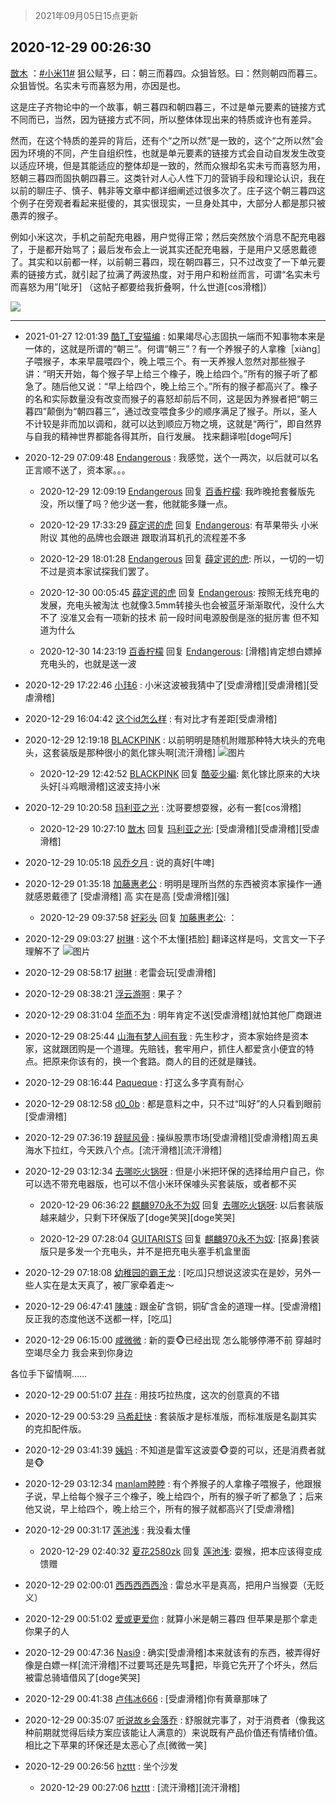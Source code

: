 > 2021年09月05日15点更新
<link rel="stylesheet" href="https://cdn.jsdelivr.net/gh/taotie6/sampleJSON@main/css/photo_show.css">


 ## 2020-12-29 00:26:30 

 [㪚木](https://www.coolapk.com/feed/23850631?shareKey=MjI3OWQzODNlZDNhNjEzMTc3YTM~) ：<a class="feed-link-tag" href="/t/小米11?type=0">#小米11#</a> 狙公赋芧，曰：朝三而暮四。众狙皆怒。曰：然则朝四而暮三。众狙皆悦。名实未亏而喜怒为用，亦因是也。

这是庄子齐物论中的一个故事，朝三暮四和朝四暮三，不过是单元要素的链接方式不同而已，当然，因为链接方式不同，所以整体体现出来的特质或许也有差异。

然而<!--break-->，在这个特质的差异的背后，还有个“之所以然”是一致的，这个“之所以然”会因为环境的不同，产生自组织性，也就是单元要素的链接方式会自动自发发生改变以适应环境，但是其能适应的整体却是一致的，然而众猴却名实未亏而喜怒为用，怒朝三暮四而固执朝四暮三。这类针对人心人性下刀的营销手段和理论认识，我在以前的聊庄子、慎子、韩非等文章中都详细阐述过很多次了。庄子这个朝三暮四这个例子在旁观者看起来挺傻的，其实很现实，一旦身处其中，大部分人都是那只被愚弄的猴子。

例如小米这次，手机之前配充电器，用户觉得正常；然后突然放个消息不配充电器了，于是都开始骂了；最后发布会上一说其实还配充电器，于是用户又感恩戴德了。其实和以前都一样，以前朝三暮四，现在朝四暮三，只不过改变了一下单元要素的链接方式，就引起了拉满了两波热度，对于用户和粉丝而言，可谓“名实未亏而喜怒为用”[呲牙]
（这帖子都要给我折叠啊，什么世道[cos滑稽]） 

<div class="album">
<img class="img-item" src="https://image.coolapk.com/feed/2020/1228/23/1081091_30a456b0_9059_6893@1080x2102.jpeg" />
</div>

 ------- 

- 2021-01-27 12:01:39 [酷T_T安猫编](uid=3220399) : 如果竭尽心志固执一端而不知事物本来是一体的，这就是所谓的“朝三”。何谓“朝三”？有一个养猴子的人拿橡［xiàng］子喂猴子，本来早晨喂四个，晚上喂三个。有一天养猴人忽然对那些猴子讲：“明天开始，每个猴子早上给三个橡子，晚上给四个。”所有的猴子听了都急了。随后他又说：“早上给四个<!--break-->，晚上给三个。”所有的猴子都高兴了。橡子的名和实际数量没有改变而猴子的喜怒却前后不同，这是因为养猴者把“朝三暮四”颠倒为“朝四暮三”，通过改变喂食多少的顺序满足了猴子。所以，圣人不计较是非而加以调和，就可以达到顺应万物之境，这就是“两行”，即自然界与自我的精神世界都能各得其所，自行发展。
找来翻译啦[doge呵斥] 

- 2020-12-29 07:09:48 [Endangerous](uid=986009) : 我感觉，送个一两次，以后就可以名正言顺不送了，资本家。。。 

    - 2020-12-29 12:09:19 [Endangerous](uid=986009) 回复 [百香柠檬](uid=2068085): 我昨晚抢套餐版先没，所以懂了吗？他少送一套，他就能多赚一点。 

    - 2020-12-29 17:33:29 [薛定谔的虎](uid=1167525) 回复 [Endangerous](uid=986009): 有苹果带头 小米附议 其他的品牌也会跟进 跟取消耳机孔的流程差不多 

    - 2020-12-29 18:01:28 [Endangerous](uid=986009) 回复 [薛定谔的虎](uid=1167525): 所以，一切的一切不过是资本家试探我们罢了。 

    - 2020-12-30 00:05:45 [薛定谔的虎](uid=1167525) 回复 [Endangerous](uid=986009): 按照无线充电的发展，充电头被淘汰 也就像3.5mm转接头也会被蓝牙渐渐取代，没什么大不了  没准又会有一项新的技术 前一段时间电源股倒是涨的挺厉害 但不知道为什么 

    - 2020-12-30 14:23:19 [百香柠檬](uid=2068085) 回复 [Endangerous](uid=986009): [滑稽]肯定想白嫖掉充电头的，也就是送一波 

- 2020-12-29 17:22:46 [小玮6](uid=2732807) : 小米这波被我猜中了[受虐滑稽][受虐滑稽][受虐滑稽] 

- 2020-12-29 16:04:42 [这个id怎么样](uid=1171138) : 有对比才有差距[受虐滑稽] 

- 2020-12-29 12:19:18 [BLACKPINK](uid=532936) : 以前明明是随机附赠那种特大块头的充电头，这套装版是那种很小的氮化镓头啊[流汗滑稽] ![图片](https://image.coolapk.com/feed/2020/1229/12/532936_af9be67b_5557_799@3168x1440.jpeg)

    - 2020-12-29 12:42:52 [BLACKPINK](uid=532936) 回复 [酷荌少編](uid=2564936): 氮化镓比原来的大块头好[斗鸡眼滑稽]这波支持小米 

- 2020-12-29 10:20:58 [玛利亚之光](uid=3142203) : 沈哥要想耍猴，必有一套[cos滑稽] 

    - 2020-12-29 10:27:10 [㪚木](uid=1081091) 回复 [玛利亚之光](uid=3142203): [受虐滑稽][受虐滑稽][受虐滑稽] 

- 2020-12-29 10:05:18 [风乔夕月](uid=2725527) : 说的真好[牛啤] 

- 2020-12-29 01:35:18 [加藤惠老公](uid=1266680) : 明明是理所当然的东西被资本家操作一通就感恩戴德了  [受虐滑稽]  高  实在是高 [受虐滑稽][强] 

    - 2020-12-29 09:37:58 [好彩头](uid=1648440) 回复 [加藤惠老公](uid=1266680): ： 

- 2020-12-29 09:03:27 [树琳](uid=1807052) : 这个不太懂[捂脸]
翻译这样是吗，文言文一下子理解不了 ![图片](https://image.coolapk.com/feed/2020/1229/09/1807052_b7aeaed9_3806_8937@2160x3840.jpeg)

- 2020-12-29 08:58:17 [树琳](uid=1807052) : 老雷会玩[受虐滑稽] 

- 2020-12-29 08:38:21 [浮云游啊](uid=3888338) : 果子？ 

- 2020-12-29 08:31:04 [华而不为](uid=1212555) : 明年肯定不送[受虐滑稽]就怕其他厂商跟进 

- 2020-12-29 08:25:44 [山海有梦人间有我](uid=929901) : 先生秒才，资本家始终是资本家，这就跟团购是一个道理。先赔钱，套牢用户，抓住人都爱贪小便宜的特点。把原来你该有的，换一个套路。商人的目的还就是赚钱。 

- 2020-12-29 08:16:44 [Paqueque](uid=685582) : 打这么多字真有耐心 

- 2020-12-29 08:12:58 [d0_0b](uid=466123) : 都是意料之中，只不过“叫好”的人只看到眼前[受虐滑稽] 

- 2020-12-29 07:36:19 [辞赋风骨](uid=875865) : 操纵股票市场[受虐滑稽][受虐滑稽]周五奥海水下拉红，今天跌八个点。[流汗滑稽][流汗滑稽] 

- 2020-12-29 03:12:34 [去哪吃火锅呀](uid=1462151) : 但是小米把环保的选择给用户自己，你可以选不带充电器版，也可以不信小米环保噱头买套装版，或者都不买 

    - 2020-12-29 06:36:22 [麒麟970永不为奴](uid=3363987) 回复 [去哪吃火锅呀](uid=1462151): 以后套装版越来越少，只剩下环保版了[doge笑哭][doge笑哭] 

    - 2020-12-29 07:28:04 [GUITARISTS](uid=2802920) 回复 [麒麟970永不为奴](uid=3363987): [抠鼻]套装版只是多发一个充电头，并不是把充电头塞手机盒里面 

- 2020-12-29 07:18:08 [幼稚园的霸王龙](uid=1554606) : [吃瓜]只想说这波实在是妙，另外一些人实在是太天真了，被厂家牵着走～ 

- 2020-12-29 06:47:41 [陳竦](uid=2189397) : 跟金矿含铜，铜矿含金的道理一样。[受虐滑稽]反正我的态度他送不送都一样，[吃瓜] 

- 2020-12-29 06:15:00 [咸微微](uid=1248718) : 新的耍🐵已经出现
怎么能够停滞不前
穿越时空竭尽全力
我会来到你身边

各位手下留情啊…… 

- 2020-12-29 00:51:07 [并存](uid=1248138) : 用技巧拉热度，这次的创意真的不错 

- 2020-12-29 00:53:29 [马希赶快](uid=681772) : 套装版才是标准版，而标准版是名副其实的克扣配件版。 

- 2020-12-29 03:41:39 [姨妈](uid=1604292) : 不知道是雷军这波耍🐵耍的可以，还是消费者就是🐵 

- 2020-12-29 03:12:34 [manlam睦睦](uid=2040035) : 有个养猴子的人拿橡子喂猴子，他跟猴子说，早上给每个猴子三个橡子，晚上给四个，所有的猴子听了都急了；后来他又说，早上给四个，晚上给三个，所有的猴子就都高兴了[受虐滑稽] 

- 2020-12-29 00:31:17 [莲池浅](uid=1453157) : 我没看太懂 

    - 2020-12-29 02:40:32 [夏花2580zk](uid=858641) 回复 [莲池浅](uid=1453157): 耍猴，把本应该得变成馈赠 

- 2020-12-29 02:00:01 [西西西西西泠](uid=3009916) : 雷总水平是真高，把用户当猴耍（无贬义） 

- 2020-12-29 00:51:02 [爱或更爱你](uid=748631) : 就算小米是朝三暮四 但苹果是那个拿走你果子的人 

- 2020-12-29 00:47:36 [Nasi9](uid=2003986) : 确实[受虐滑稽]本来就该有的东西，被弄得好像是白嫖一样[流汗滑稽]不过要骂还是先骂🍎把，毕竟它先开了个坏头，然后被雷总骑墙借风了[doge笑哭] 

- 2020-12-29 00:41:38 [卢伟冰666](uid=2837680) : [受虐滑稽]你有黄章那味了 

- 2020-12-29 00:35:07 [听说故乡会落乔](uid=1377195) : 舒服就完事了，对于消费者（像我这种前期就觉得后续方案应该能让人满意的）来说既有产品价值还有情绪价值。相比之下苹果的环保还是太恶心了点[微微一笑] 

- 2020-12-29 00:26:56 [hzttt](uid=1088408) : 坐个沙发 

    - 2020-12-29 00:27:06 [hzttt](uid=1088408) : [流汗滑稽][流汗滑稽] 


